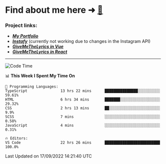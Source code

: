 # Find about me here ➜ [🧑](https://pauabella.dev)

### Project links:
- ***[My Portfolio](https://pauabella.dev)***
- ***[Instafy](https://instafy.me)*** (currently not working due to changes in the Instagram API)
- ***[GiveMeTheLyrics in Vue](https://lyrics.pauabella.dev)***
- ***[GiveMeTheLyrics in React](https://pauabella.dev/GiveMeTheLyrics)***

---
<!--START_SECTION:waka-->
![Code Time](http://img.shields.io/badge/Code%20Time-1%2C449%20hrs%2021%20mins-blue)

📊 **This Week I Spent My Time On** 

```text
💬 Programming Languages: 
TypeScript               13 hrs 22 mins      ███████████████░░░░░░░░░░   59.61% 
HTML                     6 hrs 34 mins       ███████░░░░░░░░░░░░░░░░░░   29.32% 
CSS                      2 hrs 13 mins       ██░░░░░░░░░░░░░░░░░░░░░░░   9.9% 
SCSS                     7 mins              ░░░░░░░░░░░░░░░░░░░░░░░░░   0.58% 
JavaScript               4 mins              ░░░░░░░░░░░░░░░░░░░░░░░░░   0.31%

🔥 Editors: 
VS Code                  22 hrs 26 mins      █████████████████████████   100.0%

```


 Last Updated on 17/09/2022 14:21:40 UTC
<!--END_SECTION:waka-->
